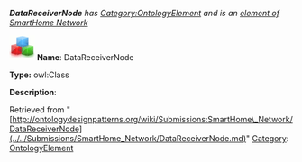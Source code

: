 ___DataReceiverNode__ has [Category:OntologyElement](../../Category/OntologyElement.md "Category:OntologyElement") and is an [element of](../../Property/ElementOf.md "Property:ElementOf") [SmartHome Network](../../Submissions/SmartHome_Network.md "Submissions:SmartHome Network")_


  




[![Class](../../images/thumb/2/27/Class.gif/45px-Class.gif)](../../Image/Class.gif.md "Class")
__Name__: DataReceiverNode 


__Type:__ owl:Class 


__Description__: 





Retrieved from "[http://ontologydesignpatterns.org/wiki/Submissions:SmartHome\_Network/DataReceiverNode](../../Submissions/SmartHome_Network/DataReceiverNode.md)"
 [Category](http://ontologydesignpatterns.org/wiki/Special:Categories "Special:Categories"): [OntologyElement](../../Category/OntologyElement.md "Category:OntologyElement")